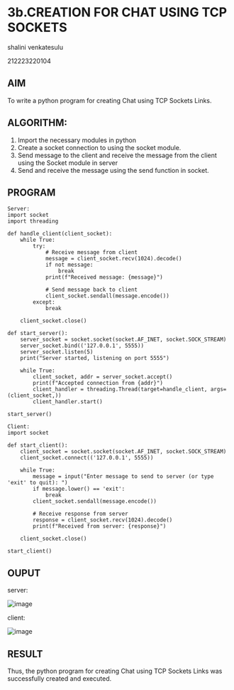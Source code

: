 # 3b.CREATION FOR CHAT USING TCP SOCKETS
shalini venkatesulu 

212223220104

## AIM
To write a python program for creating Chat using TCP Sockets Links.
## ALGORITHM:
1. Import the necessary modules in python
2. Create a socket connection to using the socket module.
3. Send message to the client and receive the message from the client using the Socket module in
 server
4. Send and receive the message using the send function in socket.
## PROGRAM
```
Server:
import socket
import threading

def handle_client(client_socket):
    while True:
        try:
            # Receive message from client
            message = client_socket.recv(1024).decode()
            if not message:
                break
            print(f"Received message: {message}")

            # Send message back to client
            client_socket.sendall(message.encode())
        except:
            break

    client_socket.close()

def start_server():
    server_socket = socket.socket(socket.AF_INET, socket.SOCK_STREAM)
    server_socket.bind(('127.0.0.1', 5555))
    server_socket.listen(5)
    print("Server started, listening on port 5555")

    while True:
        client_socket, addr = server_socket.accept()
        print(f"Accepted connection from {addr}")
        client_handler = threading.Thread(target=handle_client, args=(client_socket,))
        client_handler.start()

start_server()

Client:
import socket

def start_client():
    client_socket = socket.socket(socket.AF_INET, socket.SOCK_STREAM)
    client_socket.connect(('127.0.0.1', 5555))

    while True:
        message = input("Enter message to send to server (or type 'exit' to quit): ")
        if message.lower() == 'exit':
            break
        client_socket.sendall(message.encode())

        # Receive response from server
        response = client_socket.recv(1024).decode()
        print(f"Received from server: {response}")

    client_socket.close()

start_client()
```
## OUPUT
server:

![image](https://github.com/shalini170/3b_CHAT_USING_TCP_SOCKETS/assets/151901983/b0def080-5881-4c3b-9b2e-722cd4542e79)

client:

![image](https://github.com/shalini170/3b_CHAT_USING_TCP_SOCKETS/assets/151901983/da295203-f957-4543-8333-15e20905f9ef)

## RESULT
Thus, the python program for creating Chat using TCP Sockets Links was successfully 
created and executed.
